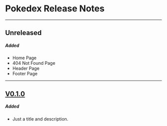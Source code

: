 # Pokedex Release Notes

---

## Unreleased

##### Added

- Home Page
- 404 Not Found Page
- Header Page
- Footer Page

---

## [V0.1.0](https://github.com/nashaguayo/pokedex/releases/tag/V0.1.0)

##### Added

- Just a title and description.

